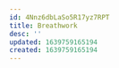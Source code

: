 ```yaml
---
id: 4Nnz6dbLaSo5R17yz7RPT
title: Breathwork
desc: ''
updated: 1639759165194
created: 1639759165194
---
```


